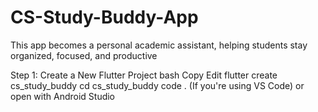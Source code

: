 # CS-Study-Buddy-App
This app becomes a personal academic assistant, helping students stay organized, focused, and productive

Step 1: Create a New Flutter Project
bash
Copy
Edit
flutter create cs_study_buddy
cd cs_study_buddy
code .  (If you're using VS Code) or open with Android Studio
